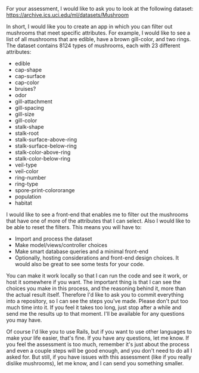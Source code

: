 For your assessment, I would like to ask you to look at the following dataset: https://archive.ics.uci.edu/ml/datasets/Mushroom

In short, I would like you to create an app in which you can filter out mushrooms that meet specific attributes.
For example, I would like to see a list of all mushrooms that are edible, have a brown gill-color, and two rings.
The dataset contains 8124 types of mushrooms, each with 23 different attributes:

- edible
- cap-shape
- cap-surface
- cap-color
- bruises?
- odor
- gill-attachment
- gill-spacing
- gill-size
- gill-color
- stalk-shape
- stalk-root
- stalk-surface-above-ring
- stalk-surface-below-ring
- stalk-color-above-ring
- stalk-color-below-ring
- veil-type
- veil-color
- ring-number
- ring-type
- spore-print-colororange
- population
- habitat

I would like to see a front-end that enables me to filter out the mushrooms that have one of more of the attributes that I can select.
Also I would like to be able to reset the filters. This means you will have to:

- Import and process the dataset
- Make model/views/controller choices
- Make smart database queries and a minimal front-end
- Optionally, hosting considerations and front-end design choices. It would also be great to see some tests for your code.

You can make it work locally so that I can run the code and see it work, or host it somewhere if you want.
The important thing is that I can see the choices you make in this process, and the reasoning behind it, more than the actual result itself.
Therefore I'd like to ask you to commit everything into a repository, so I can see the steps you've made.
Please don't put too much time into it. If you feel it takes too long, just stop after a while and send me the results up to that moment.
I'll be available for any questions you may have.

Of course I'd like you to use Rails, but if you want to use other languages to make your life easier, that's fine.
If you have any questions, let me know.
If you feel the assessment is too much, remember it's just about the process and even a couple steps will be good enough, and you don't need to do all I asked for.
But still, if you have issues with this assessment (like if you really dislike mushrooms), let me know, and I can send you something smaller.

